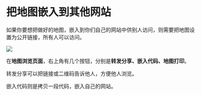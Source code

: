 # 把地图嵌入到其他网站

如果你要想把做好的地图，嵌入到你们自己的网站中供别人访问，则需要把地图设置为公开链接，所有人可以访问。

![](http://pic.dituwuyou.com/map%2Fpicture%2F%E5%85%AC%E5%BC%801.png)

在**地图浏览页面**，右上角有几个按钮，分别是**转发分享、嵌入代码、地图打印**。

转发分享可以把链接或二维码告诉他人，方便他人浏览。

嵌入代码则是拷贝一段代码，嵌入自己的网站。

